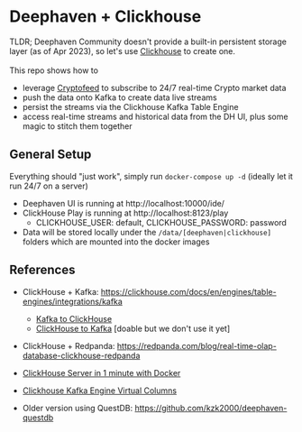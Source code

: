 # Deephaven + Clickhouse
TLDR;
Deephaven Community doesn't provide a built-in persistent storage layer (as of Apr 2023), so let's use 
[Clickhouse](https://clickhouse.com/) to create one.<br><br>
This repo shows how to 
* leverage [Cryptofeed](https://github.com/bmoscon/cryptofeed) to subscribe to 24/7 real-time Crypto market data
* push the data onto Kafka to create data live streams
* persist the streams via the Clickhouse Kafka Table Engine
* access real-time streams and historical data from the DH UI, plus some magic to stitch them together

## General Setup 
Everything should "just work", simply run ```docker-compose up -d``` (ideally let it run 24/7 on a server)
* Deephaven UI is running at http://localhost:10000/ide/
* ClickHouse Play is running at http://localhost:8123/play
  * CLICKHOUSE_USER: default, CLICKHOUSE_PASSWORD: password
* Data will be stored locally under the `/data/[deephaven|clickhouse]` folders which are mounted into the docker images

## References
* ClickHouse + Kafka: https://clickhouse.com/docs/en/engines/table-engines/integrations/kafka
  * [Kafka to ClickHouse](https://clickhouse.com/docs/en/integrations/kafka#kafka-to-clickhouse)
  * [ClickHouse to Kafka](https://clickhouse.com/docs/en/integrations/kafka#clickhouse-to-kafka) [doable but we don't use it yet]

* ClickHouse + Redpanda: https://redpanda.com/blog/real-time-olap-database-clickhouse-redpanda
* [ClickHouse Server in 1 minute with Docker](https://dev.to/titronium/clickhouse-server-in-1-minute-with-docker-4gf2)
* [Clickhouse Kafka Engine Virtual Columns](https://clickhouse.com/docs/en/engines/table-engines/integrations/kafka#virtual-columns)
* Older version using QuestDB: https://github.com/kzk2000/deephaven-questdb
